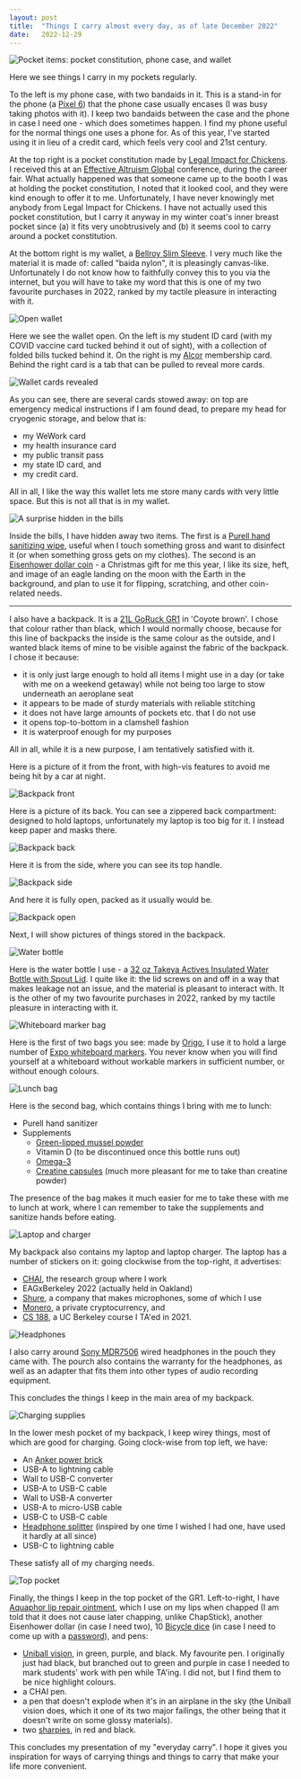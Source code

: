 ```yaml
---
layout: post
title:  "Things I carry almost every day, as of late December 2022"
date:   2022-12-29
---
```


![Pocket items: pocket constitution, phone case, and wallet](/dfilan.github.io/jpgs/2022_12_edc/pocket_contents.jpg)

Here we see things I carry in my pockets regularly.

To the left is my phone case, with two bandaids in it. This is a stand-in for the phone (a [Pixel 6](https://store.google.com/product/pixel_6)) that the phone case usually encases (I was busy taking photos with it). I keep two bandaids between the case and the phone in case I need one - which does sometimes happen. I find my phone useful for the normal things one uses a phone for. As of this year, I've started using it in lieu of a credit card, which feels very cool and 21st century.

At the top right is a pocket constitution made by [Legal Impact for Chickens](https://www.legalimpactforchickens.org/). I received this at an [Effective Altruism Global](https://www.effectivealtruism.org/ea-global) conference, during the career fair. What actually happened was that someone came up to the booth I was at holding the pocket constitution, I noted that it looked cool, and they were kind enough to offer it to me. Unfortunately, I have never knowingly met anybody from Legal Impact for Chickens. I have not actually used this pocket constitution, but I carry it anyway in my winter coat's inner breast pocket since (a) it fits very unobtrusively and (b) it seems cool to carry around a pocket constitution.

At the bottom right is my wallet, a [Bellroy Slim Sleeve](https://bellroy.com/products/slim-sleeve-wallet?color=charcoal&material=baida_nylon_rfid). I very much like the material it is made of: called "baida nylon", it is pleasingly canvas-like. Unfortunately I do not know how to faithfully convey this to you via the internet, but you will have to take my word that this is one of my two favourite purchases in 2022, ranked by my tactile pleasure in interacting with it.

![Open wallet](/dfilan.github.io/jpgs/2022_12_edc/wallet_open_1.jpg)

Here we see the wallet open. On the left is my student ID card (with my COVID vaccine card tucked behind it out of sight), with a collection of folded bills tucked behind it. On the right is my [Alcor](https://www.alcor.org/) membership card. Behind the right card is a tab that can be pulled to reveal more cards.

![Wallet cards revealed](/dfilan.github.io/jpgs/2022_12_edc/wallet_open_2.jpg)

As you can see, there are several cards stowed away: on top are emergency medical instructions if I am found dead, to prepare my head for cryogenic storage, and below that is:
- my WeWork card
- my health insurance card
- my public transit pass
- my state ID card, and
- my credit card.

All in all, I like the way this wallet lets me store many cards with very little space. But this is not all that is in my wallet.

![A surprise hidden in the bills](/dfilan.github.io/jpgs/2022_12_edc/bills_surprise.jpg)

Inside the bills, I have hidden away two items. The first is a [Purell hand sanitizing wipe](https://www.gojo.com/en/Product/9021-1M), useful when I touch something gross and want to disinfect it (or when something gross gets on my clothes). The second is an [Eisenhower dollar coin](https://en.wikipedia.org/wiki/Eisenhower_dollar) - a Christmas gift for me this year, I like its size, heft, and image of an eagle landing on the moon with the Earth in the background, and plan to use it for flipping, scratching, and other coin-related needs.

---

I also have a backpack. It is a [21L GoRuck GR1](https://www.goruck.com/products/gr1) in 'Coyote brown'. I chose that colour rather than black, which I would normally choose, because for this line of backpacks the inside is the same colour as the outside, and I wanted black items of mine to be visible against the fabric of the backpack. I chose it because:
- it is only just large enough to hold all items I might use in a day (or take with me on a weekend getaway) while not being too large to stow underneath an aeroplane seat
- it appears to be made of sturdy materials with reliable stitching
- it does not have large amounts of pockets etc. that I do not use
- it opens top-to-bottom in a clamshell fashion
- it is waterproof enough for my purposes

All in all, while it is a new purpose, I am tentatively satisfied with it.

Here is a picture of it from the front, with high-vis features to avoid me being hit by a car at night.

![Backpack front](/dfilan.github.io/jpgs/2022_12_edc/backpack_front.jpg)

Here is a picture of its back. You can see a zippered back compartment: designed to hold laptops, unfortunately my laptop is too big for it. I instead keep paper and masks there.

![Backpack back](/dfilan.github.io/jpgs/2022_12_edc/backpack_back.jpg)

Here it is from the side, where you can see its top handle.

![Backpack side](/dfilan.github.io/jpgs/2022_12_edc/backpack_side.jpg)

And here it is fully open, packed as it usually would be.

![Backpack open](/dfilan.github.io/jpgs/2022_12_edc/backpack_open.jpg)

Next, I will show pictures of things stored in the backpack.

![Water bottle](/dfilan.github.io/jpgs/2022_12_edc/water_bottle.jpg)

Here is the water bottle I use - a [32 oz Takeya Actives Insulated Water Bottle with Spout Lid](https://takeyausa.com/products/actives-insulated-water-bottle?variant=39439108767853). I quite like it: the lid screws on and off in a way that makes leakage not an issue, and the material is pleasant to interact with. It is the other of my two favourite purchases in 2022, ranked by my tactile pleasure in interacting with it.

![Whiteboard marker bag](/dfilan.github.io/jpgs/2022_12_edc/whiteboard_markers.jpg)

Here is the first of two bags you see: made by [Origo](https://www.amazon.com/gp/product/B0BCPWDJFK/), I use it to hold a large number of [Expo whiteboard markers](https://www.amazon.com/Expo-80078-Markers-Chisel-Assorted/dp/B000J09OLM). You never know when you will find yourself at a whiteboard without workable markers in sufficient number, or without enough colours.

![Lunch bag](/dfilan.github.io/jpgs/2022_12_edc/lunch_bag.jpg)

Here is the second bag, which contains things I bring with me to lunch:
- Purell hand sanitizer
- Supplements
  - [Green-lipped mussel powder](https://www.swansonvitamins.com/p/swanson-premium-new-zealand-green-lipped-mussel-freeze-dried-500-mg-60-caps)
  - Vitamin D (to be discontinued once this bottle runs out)
  - [Omega-3](https://www.nordic.com/products/algae-omega/?variant=39472182919352)
  - [Creatine capsules](https://www.lifeextension.com/vitamins-supplements/item01529/creatine-capsules) (much more pleasant for me to take than creatine powder)
  
The presence of the bag makes it much easier for me to take these with me to lunch at work, where I can remember to take the supplements and sanitize hands before eating.

![Laptop and charger](/dfilan.github.io/jpgs/2022_12_edc/laptop_and_charger.jpg)

My backpack also contains my laptop and laptop charger. The laptop has a number of stickers on it: going clockwise from the top-right, it advertises:
- [CHAI](https://humancompatible.ai/), the research group where I work
- EAGxBerkeley 2022 (actually held in Oakland)
- [Shure](https://www.shure.com/en-US), a company that makes microphones, some of which I use
- [Monero](https://www.getmonero.org/), a private cryptocurrency, and
- [CS 188](https://inst.eecs.berkeley.edu/~cs188/fa22/), a UC Berkeley course I TA'ed in 2021.

![Headphones](/dfilan.github.io/jpgs/2022_12_edc/headphones.jpg)

I also carry around [Sony MDR7506](https://pro.sony/ue_US/products/headphones/mdr-7506) wired headphones in the pouch they came with. The pourch also contains the warranty for the headphones, as well as an adapter that fits them into other types of audio recording equipment.

This concludes the things I keep in the main area of my backpack.

![Charging supplies](/dfilan.github.io/jpgs/2022_12_edc/charging_things.jpg)

In the lower mesh pocket of my backpack, I keep wirey things, most of which are good for charging. Going clock-wise from top left, we have:
- An [Anker power brick](https://www.anker.com/products/a1271?variant=37436932554902)
- USB-A to lightning cable
- Wall to USB-C converter
- USB-A to USB-C cable
- Wall to USB-A converter
- USB-A to micro-USB cable
- USB-C to USB-C cable
- [Headphone splitter](https://www.syncwire.com/products/headphone-splitter-3-5mm-extension-cable-audio-stereo-y-splitter-hi-fi-sound) (inspired by one time I wished I had one, have used it hardly at all since)
- USB-C to lightning cable

These satisfy all of my charging needs.

![Top pocket](/dfilan.github.io/jpgs/2022_12_edc/top_pocket.jpg)

Finally, the things I keep in the top pocket of the GR1. Left-to-right, I have [Aquaphor lip repair ointment](https://www.aquaphorus.com/products/lip-care/lip-repair-35oz), which I use on my lips when chapped (I am told that it does not cause later chapping, unlike ChapStick), another Eisenhower dollar (in case I need two), 10 [Bicycle dice](https://bicyclecards.com/shop/bicycle-dice-10-pack-130011941) (in case I need to come up with a [password](https://theworld.com/~reinhold/diceware.html)), and pens:
- [Uniball vision](https://uniballco.com/products/vision-rollerball-pens), in green, purple, and black. My favourite pen. I originally just had black, but branched out to green and purple in case I needed to mark students' work with pen while TA'ing. I did not, but I find them to be nice highlight colours.
- a CHAI pen.
- a pen that doesn't explode when it's in an airplane in the sky (the Uniball vision does, which it one of its two major failings, the other being that it doesn't write on some glossy materials).
- two [sharpies](https://www.sharpie.com/markers/permanent-markers/sharpie-permanent-markers-fine-point/SAP_1769173.html), in red and black.

This concludes my presentation of my "everyday carry". I hope it gives you inspiration for ways of carrying things and things to carry that make your life more convenient.
